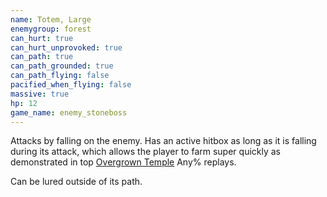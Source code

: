 ```yaml
---
name: Totem, Large
enemygroup: forest
can_hurt: true
can_hurt_unprovoked: true
can_path: true
can_path_grounded: true
can_path_flying: false
pacified_when_flying: false
massive: true
hp: 12
game_name: enemy_stoneboss
---
```


Attacks by falling on the enemy. Has an active hitbox as long as it is falling during its attack, which allows the player to farm super quickly as demonstrated in top [Overgrown Temple](#maps-level-overgrown-temple) Any% replays.

Can be lured outside of its path.